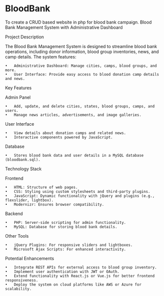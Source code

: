 # BloodBank
To create a CRUD based website in php for blood bank campaign. 
Blood Bank Management System with Administrative Dashboard

Project Description

The Blood Bank Management System is designed to streamline blood bank operations, including donor information, blood group inventories, news, and camp details. The system features:

	•	Administrative Dashboard: Manage cities, camps, blood groups, and more.
	•	User Interface: Provide easy access to blood donation camp details and news.

Key Features

Admin Panel

	•	Add, update, and delete cities, states, blood groups, camps, and users.
	•	Manage news articles, advertisements, and image galleries.

User Interface

	•	View details about donation camps and related news.
	•	Interactive components powered by JavaScript.

Database

	•	Stores blood bank data and user details in a MySQL database (bloodbank.sql).

Technology Stack

Frontend

	•	HTML: Structure of web pages.
	•	CSS: Styling using custom stylesheets and third-party plugins.
	•	JavaScript: Dynamic functionality with jQuery and plugins (e.g., flexslider, lightbox).
	•	Modernizr: Ensures browser compatibility.

Backend

	•	PHP: Server-side scripting for admin functionality.
	•	MySQL: Database for storing blood bank details.

Other Tools

	•	jQuery Plugins: For responsive sliders and lightboxes.
	•	Microsoft Ajax Scripts: For enhanced interactivity.

Potential Enhancements

	•	Integrate REST APIs for external access to blood group inventory.
	•	Implement user authentication with JWT or OAuth.
	•	Extend functionality with React.js or Vue.js for better frontend responsiveness.
	•	Deploy the system on cloud platforms like AWS or Azure for scalability.

